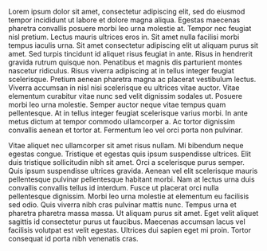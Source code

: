 Lorem ipsum dolor sit amet, consectetur adipiscing elit, sed do eiusmod tempor incididunt ut labore et dolore magna aliqua. Egestas maecenas pharetra convallis posuere morbi leo urna molestie at. Tempor nec feugiat nisl pretium. Lectus mauris ultrices eros in. Sit amet nulla facilisi morbi tempus iaculis urna. Sit amet consectetur adipiscing elit ut aliquam purus sit amet. Sed turpis tincidunt id aliquet risus feugiat in ante. Risus in hendrerit gravida rutrum quisque non. Penatibus et magnis dis parturient montes nascetur ridiculus. Risus viverra adipiscing at in tellus integer feugiat scelerisque. Pretium aenean pharetra magna ac placerat vestibulum lectus. Viverra accumsan in nisl nisi scelerisque eu ultrices vitae auctor. Vitae elementum curabitur vitae nunc sed velit dignissim sodales ut. Posuere morbi leo urna molestie. Semper auctor neque vitae tempus quam pellentesque. At in tellus integer feugiat scelerisque varius morbi. In ante metus dictum at tempor commodo ullamcorper a. Ac tortor dignissim convallis aenean et tortor at. Fermentum leo vel orci porta non pulvinar.

Vitae aliquet nec ullamcorper sit amet risus nullam. Mi bibendum neque egestas congue. Tristique et egestas quis ipsum suspendisse ultrices. Elit duis tristique sollicitudin nibh sit amet. Orci a scelerisque purus semper. Quis ipsum suspendisse ultrices gravida. Aenean vel elit scelerisque mauris pellentesque pulvinar pellentesque habitant morbi. Nam at lectus urna duis convallis convallis tellus id interdum. Fusce ut placerat orci nulla pellentesque dignissim. Morbi leo urna molestie at elementum eu facilisis sed odio. Quis viverra nibh cras pulvinar mattis nunc. Tempus urna et pharetra pharetra massa massa. Ut aliquam purus sit amet. Eget velit aliquet sagittis id consectetur purus ut faucibus. Maecenas accumsan lacus vel facilisis volutpat est velit egestas. Ultrices dui sapien eget mi proin. Tortor consequat id porta nibh venenatis cras.